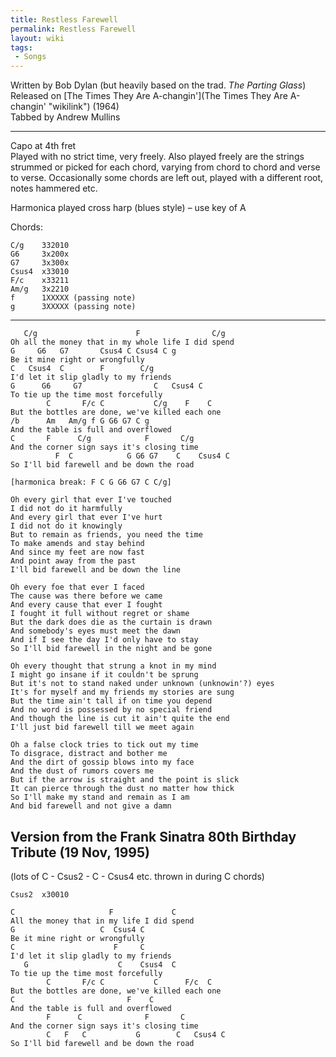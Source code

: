 ```yaml
---
title: Restless Farewell
permalink: Restless Farewell
layout: wiki
tags:
 - Songs
---
```


Written by Bob Dylan (but heavily based on the trad. *The Parting
Glass*)  
Released on [The Times They Are
A-changin'](The Times They Are A-changin' "wikilink") (1964)  
Tabbed by Andrew Mullins

* * * * *

Capo at 4th fret  
Played with no strict time, very freely. Also played freely are the
strings strummed or picked for each chord, varying from chord to chord
and verse to verse. Occasionally some chords are left out, played with a
different root, notes hammered etc.

Harmonica played cross harp (blues style) – use key of A

Chords:

    C/g    332010
    G6     3x200x
    G7     3x300x
    Csus4  x33010
    F/c    x33211
    Am/g   3x2210
    f      1XXXXX (passing note)
    g      3XXXXX (passing note)

* * * * *

       C/g                      F                C/g
    Oh all the money that in my whole life I did spend
    G     G6   G7       Csus4 C Csus4 C g
    Be it mine right or wrongfully
    C   Csus4  C        F        C/g
    I'd let it slip gladly to my friends
    G      G6     G7                C   Csus4 C
    To tie up the time most forcefully
            C       F/c C           C/g    F    C
    But the bottles are done, we've killed each one
    /b      Am   Am/g f G G6 G7 C g
    And the table is full and overflowed
    C       F      C/g            F       C/g
    And the corner sign says it's closing time
              F  C            G G6 G7    C    Csus4 C
    So I'll bid farewell and be down the road

    [harmonica break: F C G G6 G7 C C/g] 

    Oh every girl that ever I've touched
    I did not do it harmfully
    And every girl that ever I've hurt
    I did not do it knowingly
    But to remain as friends, you need the time
    To make amends and stay behind
    And since my feet are now fast
    And point away from the past
    I'll bid farewell and be down the line

    Oh every foe that ever I faced
    The cause was there before we came
    And every cause that ever I fought
    I fought it full without regret or shame
    But the dark does die as the curtain is drawn
    And somebody's eyes must meet the dawn
    And if I see the day I'd only have to stay
    So I'll bid farewell in the night and be gone

    Oh every thought that strung a knot in my mind
    I might go insane if it couldn't be sprung
    But it's not to stand naked under unknown (unknowin'?) eyes
    It's for myself and my friends my stories are sung
    But the time ain't tall if on time you depend
    And no word is possessed by no special friend
    And though the line is cut it ain't quite the end
    I'll just bid farewell till we meet again

    Oh a false clock tries to tick out my time
    To disgrace, distract and bother me
    And the dirt of gossip blows into my face
    And the dust of rumors covers me
    But if the arrow is straight and the point is slick
    It can pierce through the dust no matter how thick
    So I'll make my stand and remain as I am
    And bid farewell and not give a damn

<h2 class="songversion">
Version from the Frank Sinatra 80th Birthday Tribute (19 Nov, 1995)

</h2>
(lots of C - Csus2 - C - Csus4 etc. thrown in during C chords)

    Csus2  x30010

    C                     F             C
    All the money that in my life I did spend
    G                   C  Csus4 C
    Be it mine right or wrongfully
    C                      F     C
    I'd let it slip gladly to my friends
       G                    C    Csus4  C
    To tie up the time most forcefully
            C       F/c C           C      F/c  C
    But the bottles are done, we've killed each one
    C                         F    C
    And the table is full and overflowed
            F      C              F       C
    And the corner sign says it's closing time
            C   F   C           G        C   Csus4 C
    So I'll bid farewell and be down the road
